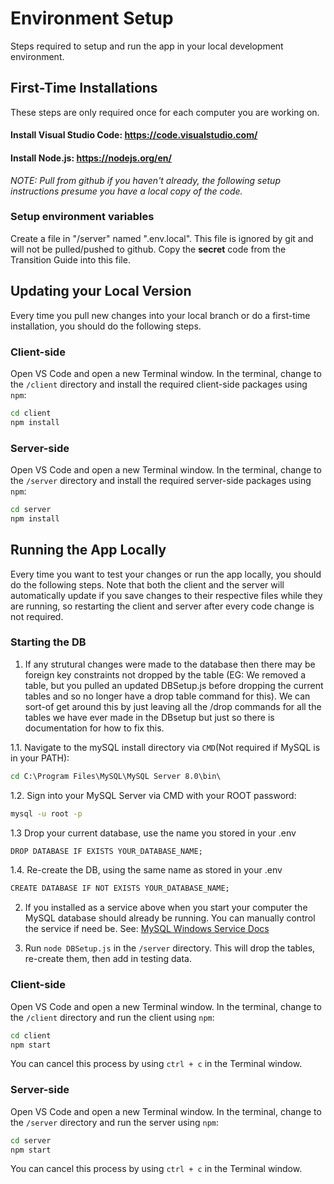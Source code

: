 # Environment Setup
Steps required to setup and run the app in your local development environment.

## First-Time Installations
These steps are only required once for each computer you are working on.  
#### Install Visual Studio Code: https://code.visualstudio.com/  

#### Install Node.js: https://nodejs.org/en/

*NOTE: Pull from github if you haven't already, the following setup instructions presume you have a local copy of the code.*

### Setup environment variables
Create a file in "/server" named ".env.local". This file is ignored by git and will not be pulled/pushed to github. Copy the **secret** code from the Transition Guide into this file.

## Updating your Local Version
Every time you pull new changes into your local branch or do a first-time installation, you should do the following steps.

### Client-side
Open VS Code and open a new Terminal window. In the terminal, change to the `/client` directory and install the required client-side packages using `npm`:
```cmd
cd client
npm install
```

### Server-side
Open VS Code and open a new Terminal window. In the terminal, change to the `/server` directory and install the required server-side packages using `npm`:
```cmd
cd server
npm install
```

## Running the App Locally
Every time you want to test your changes or run the app locally, you should do the following steps. Note that both the client and the server will automatically update if you save changes to their respective files while they are running, so restarting the client and server after every code change is not required.

### Starting the DB
1. If any strutural changes were made to the database then there may be foreign key constraints not dropped by the table (EG: We removed a table, but you pulled an updated DBSetup.js before dropping the current tables and so no longer have a drop table command for this). We can sort-of get around this by just leaving all the /drop commands for all the tables we have ever made in the DBsetup but just so there is documentation for how to fix this. 

1.1. Navigate to the mySQL install directory via `CMD`(Not required if MySQL is in your PATH):
```cmd
cd C:\Program Files\MySQL\MySQL Server 8.0\bin\
``` 

1.2. Sign into your MySQL Server via CMD with your ROOT password:
```cmd
mysql -u root -p
``` 

1.3 Drop your current database, use the name you stored in your .env
```cmd
DROP DATABASE IF EXISTS YOUR_DATABASE_NAME; 
``` 

1.4. Re-create the DB, using the same name as stored in your .env
```cmd
CREATE DATABASE IF NOT EXISTS YOUR_DATABASE_NAME; 
``` 

2. If you installed as a service above when you start your computer the MySQL database should already be running. You can manually control the service if need be. See: [MySQL Windows Service Docs](https://dev.mysql.com/doc/mysql-windows-excerpt/8.0/en/windows-start-service.html)

3. Run `node DBSetup.js` in the `/server` directory. This will drop the tables, re-create them, then add in testing data.




### Client-side
Open VS Code and open a new Terminal window. In the terminal, change to the `/client` directory and run the client using `npm`:
```cmd
cd client
npm start
```
You can cancel this process by using `ctrl + c` in the Terminal window.

### Server-side
Open VS Code and open a new Terminal window. In the terminal, change to the `/server` directory and run the server using `npm`:
```cmd
cd server
npm start
```
You can cancel this process by using `ctrl + c` in the Terminal window.
